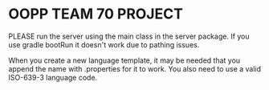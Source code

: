 # OOPP TEAM 70 PROJECT

PLEASE run the server using the main class in the server package. If you use gradle bootRun it doesn't work
due to pathing issues.

When you create a new language template, it may be needed that you append the name with .properties for it to work. You also need to use a valid ISO-639-3 language code.
